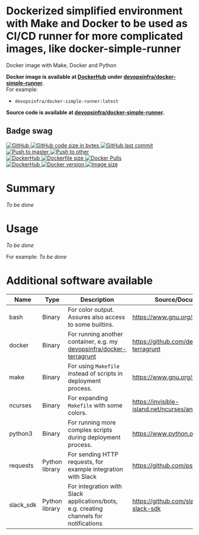 # Dockerized simplified environment with Make and Docker to be used as CI/CD runner for more complicated images, like docker-simple-runner

Docker image with Make, Docker and Python

**Docker image is available at [DockerHub](https://hub.docker.com/) under [devopsinfra/docker-simple-runner](https://hub.docker.com/repository/docker/devopsinfra/docker-simple-runner).**
<br>
For example:
 * `devopsinfra/docker-simple-runner:latest`

**Source code is available at [devopsinfra/docker-simple-runner](https://github.com/devopsinfra/docker-simple-runner).**


## Badge swag
[
![GitHub](https://img.shields.io/badge/github-devops--infra%2Fdocker--simple--runner-brightgreen.svg?style=flat-square&logo=github)
![GitHub code size in bytes](https://img.shields.io/github/languages/code-size/devops-infra/docker-simple-runner?color=brightgreen&label=Code%20size&style=flat-square&logo=github)
![GitHub last commit](https://img.shields.io/github/last-commit/devops-infra/docker-simple-runner?color=brightgreen&label=Last%20commit&style=flat-square&logo=github)
](https://github.com/devops-infra/docker-simple-runner "shields.io")
[![Push to master](https://img.shields.io/github/workflow/status/devops-infra/docker-simple-runner/Push%20to%20master?color=brightgreen&label=Master%20branch&logo=github&style=flat-square)
](https://github.com/devops-infra/docker-simple-runner/actions?query=workflow%3A%22Push+to+master%22)
[![Push to other](https://img.shields.io/github/workflow/status/devops-infra/docker-simple-runner/Push%20to%20other?color=brightgreen&label=Pull%20requests&logo=github&style=flat-square)
](https://github.com/devops-infra/docker-simple-runner/actions?query=workflow%3A%22Push+to+other%22)
<br>
[
![DockerHub](https://img.shields.io/badge/docker-devopsinfra%2Fdocker--simple--runner-blue.svg?style=flat-square&logo=docker)
![Dockerfile size](https://img.shields.io/github/size/devops-infra/docker-simple-runner/Dockerfile?label=Dockerfile%20size&style=flat-square&logo=docker)
![Docker Pulls](https://img.shields.io/docker/pulls/devopsinfra/docker-simple-runner?color=blue&label=Pulls&logo=docker&style=flat-square)
](https://hub.docker.com/r/devopsinfra/docker-simple-runner "shields.io")
<br>
[
![DockerHub](https://img.shields.io/badge/docker-devopsinfra%2Fdocker--simple--runner:latest-blue.svg?style=flat-square&logo=docker)
![Docker version](https://img.shields.io/docker/v/devopsinfra/docker-simple-runner/latest?color=blue&label=Version&logo=docker&style=flat-square)
![Image size](https://img.shields.io/docker/image-size/devopsinfra/docker-simple-runner/latest?label=Image%20size&style=flat-square&logo=docker)
](https://hub.docker.com/r/devopsinfra/docker-simple-runner "shields.io")


# Summary
<i>To be done</i>


# Usage
<i>To be done</i>

For example:
<i>To be done</i>


# Additional software available

| Name      | Type           | Description                                                                                                              | Source/Documentation                               |
| --------- | -------------- | ------------------------------------------------------------------------------------------------------------------------ | -------------------------------------------------- |
| bash      | Binary         | For color output. Assures also access to some builtins.                                                                  | https://www.gnu.org/software/bash/                 |
| docker    | Binary         | For running another container, e.g. my [devopsinfra/docker-terragrunt](https://github.com/devopsinfra/docker-terragrunt) | https://github.com/devopsinfra/docker-terragrunt   |
| make      | Binary         | For using `Makefile` instead of scripts in deployment process.                                                           | https://www.gnu.org/software/make/                 |
| ncurses   | Binary         | For expanding `Makefile` with some colors.                                                                               | https://invisible-island.net/ncurses/announce.html |
| python3   | Binary         | For running more complex scripts during deployment process.                                                              | https://www.python.org/                            |
| requests  | Python library | For sending HTTP requests, for example integration with Slack                                                            | https://github.com/psf/requests                    |
| slack_sdk | Python library | For integration with Slack applications/bots, e.g. creating channels for notifications                                   | https://github.com/slackapi/python-slack-sdk       |
